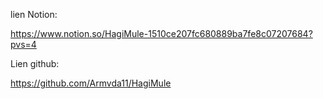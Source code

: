 lien Notion:

https://www.notion.so/HagiMule-1510ce207fc680889ba7fe8c07207684?pvs=4

Lien github:

https://github.com/Armvda11/HagiMule

